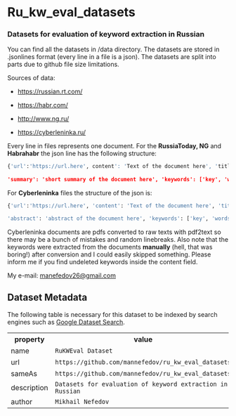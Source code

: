 # Ru_kw_eval_datasets
### Datasets for evaluation of keyword extraction in Russian

You can find all the datasets in /data directory. The datasets are stored in .jsonlines format (every line in a file is a json). The datasets are split into parts due to github file size limitations.

Sources of data: 

* https://russian.rt.com/

* https://habr.com/

* http://www.ng.ru/

* https://cyberleninka.ru/

Every line in files represents one document. For the **RussiaToday, NG** and **Habrahabr** the json line has the following structure:
```python
{'url':'https://url.here', content': 'Text of the document here', 'title': 'Title of the document here', 
 
'summary': 'short summary of the document here', 'keywords': ['key', 'words', 'here']}
```

For **Cyberleninka** files the structure of the json is:
```python
{'url':'https://url.here', 'content': 'Text of the document here', 'title': 'Title of the document here',

'abstract': 'abstract of the document here', 'keywords': ['key', 'words', 'here']}
```

Cyberleninka documents are pdfs converted to raw texts with pdf2text so there may be a bunch of mistakes and random linebreaks. Also note that the keywords were extracted from the documents **manually** (hell, that was boring!) after conversion and I could easily skipped something. Please inform me if you find undeleted keywords inside the content field.

My e-mail: manefedov26@gmail.com


## Dataset Metadata
The following table is necessary for this dataset to be indexed by search
engines such as <a href="https://g.co/datasetsearch">Google Dataset Search</a>.
<div itemscope itemtype="http://schema.org/Dataset">
<table>
  <tr>
    <th>property</th>
    <th>value</th>
  </tr>
  <tr>
    <td>name</td>
    <td><code itemprop="name">RuKWEval Dataset</code></td>
  </tr>
  <tr>
    <td>url</td>
    <td><code itemprop="url">https://github.com/mannefedov/ru_kw_eval_datasets</code></td>
  </tr>
  <tr>
    <td>sameAs</td>
    <td><code itemprop="sameAs">https://github.com/mannefedov/ru_kw_eval_datasets</code></td>
  </tr>
  <tr>
    <td>description</td>
    <td><code itemprop="description">Datasets for evaluation of keyword extraction in Russian</code></td>
  </tr>
 
 <tr>
    <td>author</td>
    <td><code itemprop="author">Mikhail Nefedov</code></td>
  </tr>
</table>
</div>
